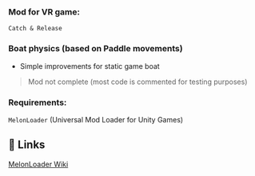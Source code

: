 ### Mod for VR game: 
`Catch & Release`

### Boat physics (based on Paddle movements)

- Simple improvements for static game boat

> Mod not complete (most code is commented for testing purposes)

### Requirements: 
`MelonLoader` (Universal Mod Loader for Unity Games)

## 🔗 Links
[MelonLoader Wiki](https://melonwiki.xyz/#/)

